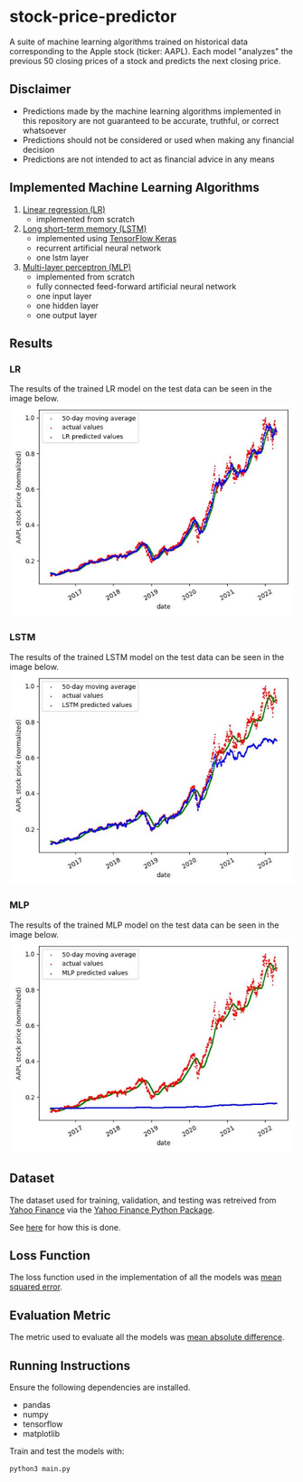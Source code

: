 # stock-price-predictor

A suite of machine learning algorithms trained on historical data corresponding to the Apple stock (ticker: AAPL). Each model "analyzes" the previous 50 closing prices of a stock and predicts the next closing price.

## Disclaimer

- Predictions made by the machine learning algorithms implemented in this repository are not guaranteed to be accurate, truthful, or correct whatsoever
- Predictions should not be considered or used when making any financial decision
- Predictions are not intended to act as financial advice in any means

## Implemented Machine Learning Algorithms

1. [Linear regression (LR)](/linear_regression.py)
   - implemented from scratch
2. [Long short-term memory (LSTM)](/lstm.py)
   - implemented using [TensorFlow Keras](https://www.tensorflow.org/api_docs/python/tf/keras)
   - recurrent artificial neural network
   - one lstm layer
3. [Multi-layer perceptron (MLP)](/multi_layer_perceptron.py)
   - implemented from scratch
   - fully connected feed-forward artificial neural network
   - one input layer
   - one hidden layer
   - one output layer

## Results

### LR

The results of the trained LR model on the test data can be seen in the image below.
![](lr/stock_price_predictions.jpg)

### LSTM

The results of the trained LSTM model on the test data can be seen in the image below.
![](lstm/stock_price_predictions.jpg)

### MLP

The results of the trained MLP model on the test data can be seen in the image below.
![](mlp/stock_price_predictions.jpg)

## Dataset

The dataset used for training, validation, and testing was retreived from [Yahoo Finance](https://ca.finance.yahoo.com) via the [Yahoo Finance Python Package](https://pypi.org/project/yfinance/).

See [here](https://github.com/ryankortbeek/stock-price-predictor/blob/ec6bfb9da56ff8b3b476b1df7ca4e346a8568f37/util.py#L36) for how this is done.

## Loss Function

The loss function used in the implementation of all the models was [mean squared error](https://en.wikipedia.org/wiki/Mean_squared_error).

## Evaluation Metric

The metric used to evaluate all the models was [mean absolute difference](https://en.wikipedia.org/wiki/Mean_absolute_difference).

## Running Instructions

Ensure the following dependencies are installed.

- pandas
- numpy
- tensorflow
- matplotlib

Train and test the models with:

```
python3 main.py
```
